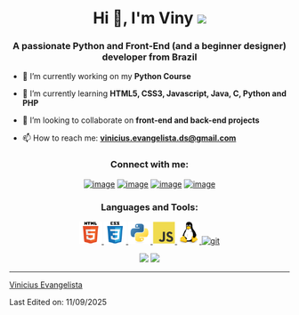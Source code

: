 <h1 align="center">Hi 👋, I'm Viny <img height="40" src="https://emoji.gg/assets/emoji/7333-parrotdance.gif"></h1>
<h3 align="center">A passionate Python and Front-End (and a beginner designer) developer from Brazil</h3>

- 🔭 I’m currently working on my **Python Course**

- 🌱 I’m currently learning **HTML5, CSS3, Javascript, Java, C, Python and PHP**

- 👯 I’m looking to collaborate on **front-end and back-end projects**

- 📫 How to reach me: **vinicius.evangelista.ds@gmail.com**

<h3 align="center">Connect with me:</h3>
<div align="center">

[![image](https://img.shields.io/badge/LinkedIn-0077B5?style=for-the-badge&logo=linkedin&logoColor=white)](https://br.linkedin.com/in/vinicius-evangelista-743b0234b?trk=people-guest_people_search-card)
[![image](https://img.shields.io/badge/Instagram-E4405F?style=for-the-badge&logo=instagram&logoColor=white)](https://www.instagram.com/#/)
[![image](https://img.shields.io/badge/Twitter-1DA1F2?style=for-the-badge&logo=twitter&logoColor=white)](https://twitter.com/#)
[![image](https://img.shields.io/badge/Gmail-D14836?style=for-the-badge&logo=gmail&logoColor=white)](mailto:vinicius.evangelista.ds@gmail.com)
  
</div>

<h3 align="center">Languages and Tools:</h3>

<p align="center"> 
  <a href="https://www.w3.org/html/" target="_blank"> 
    <img src="https://raw.githubusercontent.com/devicons/devicon/master/icons/html5/html5-original-wordmark.svg" alt="html5" width="40" height="40"/> 
  </a>
  <a href="https://www.w3schools.com/css/" target="_blank"> 
    <img src="https://raw.githubusercontent.com/devicons/devicon/master/icons/css3/css3-original-wordmark.svg" alt="css3" width="40" height="40"/> 
  </a> 
  <a href="https://www.python.org" target="_blank"> 
    <img src="https://raw.githubusercontent.com/devicons/devicon/master/icons/python/python-original.svg" alt="python" width="40" height="40"/> 
  </a>  
  <a href="https://developer.mozilla.org/en-US/docs/Web/JavaScript" target="_blank"> 
    <img src="https://raw.githubusercontent.com/devicons/devicon/master/icons/javascript/javascript-original.svg" alt="javascript" width="40" height="40"/> 
  </a> 
  <a href="https://www.linux.org/" target="_blank"> 
    <img src="https://raw.githubusercontent.com/devicons/devicon/master/icons/linux/linux-original.svg" alt="linux" width="40" height="40"/> 
  </a> 
  <a href="https://git-scm.com/" target="_blank"> 
    <img src="https://www.vectorlogo.zone/logos/git-scm/git-scm-icon.svg" alt="git" width="40" height="40"/> 
  </a>
</p>

<p align= "center">
  <img height= "150" src="https://github-readme-stats.vercel.app/api?username=ViniciusEva&theme=react&show_icons=true&include_all_commits=true" />
  <img height= "150" src="https://github-readme-stats.vercel.app/api/top-langs/?username=ViniciusEva&theme=react&layout=compact" />
</p>

------

[Vinicius Evangelista]([[https://github.com/ViniciusEva)

Last Edited on: 11/09/2025
